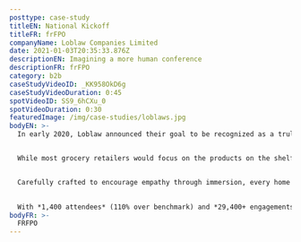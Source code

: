 ```yaml
---
posttype: case-study
titleEN: National Kickoff
titleFR: frFPO
companyName: Loblaw Companies Limited
date: 2021-01-03T20:35:33.876Z
descriptionEN: Imagining a more human conference
descriptionFR: frFPO
category: b2b
caseStudyVideoID: _KK958OkD6g
caseStudyVideoDuration: 0:45
spotVideoID: SS9_6hCXu_0
spotVideoDuration: 0:30
featuredImage: /img/case-studies/loblaws.jpg
bodyEN: >-
  In early 2020, Loblaw announced their goal to be recognized as a truly customer-centric business, engaging Mosaic to launch this monumental shift at their National Kick Off – a biennial conference that unites store managers from coast to coast for 3 days of team building, leadership, innovation and company vision.


  While most grocery retailers would focus on the products on the shelf, we instead focused on the people who shop them, reimagining the conference from the ground up. In just 3 days, we built a quintessential small town and invited Loblaw employees to walk a day in their customers’ shoes, literally.


  Carefully crafted to encourage empathy through immersion, every home and experience was designed to represent real people—different family units, income levels, backgrounds and of course, different challenges.
  

  With *1,400 attendees* (110% over benchmark) and *29,400+ engagements* (163% over benchmark), our experience resonated. *Internal feedback was extremely positive with 96% rating* it a 4+ out of 5. In total, employees walked *880,000+ steps in someone else’s shoes.*
bodyFR: >-
  FRFPO
---
```

